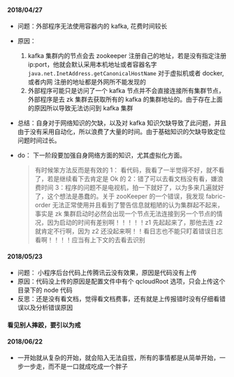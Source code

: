 #### 2018/04/27

*   问题：外部程序无法使用容器内的 kafka, 花费时间较长
*   原因：

    1.  kafka 集群内的节点会去 zookeeper 注册自己的地址，若是没有指定注册 ip:port，他就会默认采用本机地址或者容器名字 `java.net.InetAddress.getCanonicalHostName` 对于虚拟机或者 docker,或者内网 注册的地址都是外网所不能发现的
    2.  外部程序可能只是访问了一个 kafka 节点并不会直接连接所有集群节点，外部程序是去 zk 集群去获取所有的 kafka 的集群地址的。由于存在上面的原因所以导致无法访问到 kafka 集群

*   总结：自身对于网络知识的欠缺，以及对 kafka 知识欠缺导致了此问题，并且由于没有采用自动化，所以浪费了大量的时间。由于基础知识的欠缺导致定位问题时间过长。
*   do： 下一阶段要加强自身网络方面的知识，尤其虚拟化方面。

    > 有时候笨方法反而是有效的 1： 看代码，我看了一半觉得不好，就不看了，若是继续看下去肯定是 Ok 的 2：错了可以去看文档没有看，嫌浪费时间 3：程序的问题不是电视机，拍一下就好了，以为多来几遍就好了，这个想法是愚蠢的。关于 zooKeeper 的一个错误，我发现 fabric-order 无法正常使用并且看到了警告信息就粗陋的认为集群起不起来，事实是 zk 集群启动时必然会出现一个节点无法连接到另一个节点的情况，因为启动的时间有差别啊！！！！！z1 先起起来了，那他去连 z2 就肯定不行啊，因为 z2 还没起来啊！！看日志也不能只盯着错误日志看啊！！！！应当有上下文的去看去识别

#### 2018/05/23

*   问题： 小程序后台代码上传腾讯云没有效果，原因是代码没有上传
*   原因：代码没上传的原因是配置文件中有个 qcloudRoot 选项，只会上传这个目录下的 node 代码
*   反思：还是没有看文档，觉得看文档费事，还有就是上传报错时没有仔细看错误以及分析错误原因

#### 看见别人摔跤，要引以为戒

#### 2018/06/22
* 一开始就从复杂的开始，就会陷入无法自拔，所有的事情都是从简单开始，一步一步走，而不是一口就成吃成一个胖子
